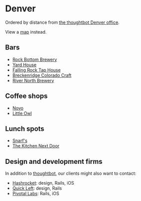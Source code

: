 # Denver

Ordered by distance from
[the thoughtbot Denver office][office].

View a [map] instead.

[office]: https://goo.gl/maps/3X1zk
[map]: https://www.google.com/maps/d/edit?mid=zw8EYC9fKgO4.ktQM6zWt_5_c

## Bars

* [Rock Bottom Brewery](http://4sq.com/6NHkgD)
* [Yard House](http://4sq.com/fHM7YA)
* [Falling Rock Tap House](http://4sq.com/5MsPQx)
* [Breckenridge Colorado Craft](http://4sq.com/2xBWtF)
* [River North Brewery](http://4sq.com/A47jV9)

## Coffee shops

* [Novo](http://4sq.com/15kXR7x)
* [Little Owl](http://4sq.com/182FmG3)

## Lunch spots

* [Snarf's](http://4sq.com/iEclqT)
* [The Kitchen Next Door](http://4sq.com/1vDFEt5)

## Design and development firms

In addition to [thoughtbot](http://thoughtbot.com/contact),
our clients might also want to contact:

* [Hashrocket](http://hashrocket.com): design, Rails, iOS
* [Quick Left](http://quickleft.com/): design, Rails
* [Pivotal Labs](http://pivotallabs.com/): Rails, iOS
